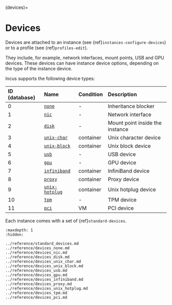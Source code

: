 (devices)=
# Devices

Devices are attached to an instance (see {ref}`instances-configure-devices`) or to a profile (see {ref}`profiles-edit`).

They include, for example, network interfaces, mount points, USB and GPU devices.
These devices can have instance device options, depending on the type of the instance device.

Incus supports the following device types:

| ID (database) | Name                                   | Condition | Description                     |
|:--------------|:---------------------------------------|:----------|:--------------------------------|
| 0             | [`none`](devices-none)                 | -         | Inheritance blocker             |
| 1             | [`nic`](devices-nic)                   | -         | Network interface               |
| 2             | [`disk`](devices-disk)                 | -         | Mount point inside the instance |
| 3             | [`unix-char`](devices-unix-char)       | container | Unix character device           |
| 4             | [`unix-block`](devices-unix-block)     | container | Unix block device               |
| 5             | [`usb`](devices-usb)                   | -         | USB device                      |
| 6             | [`gpu`](devices-gpu)                   | -         | GPU device                      |
| 7             | [`infiniband`](devices-infiniband)     | container | InfiniBand device               |
| 8             | [`proxy`](devices-proxy)               | container | Proxy device                    |
| 9             | [`unix-hotplug`](devices-unix-hotplug) | container | Unix hotplug device             |
| 10            | [`tpm`](devices-tpm)                   | -         | TPM device                      |
| 11            | [`pci`](devices-pci)                   | VM        | PCI device                      |

Each instance comes with a set of {ref}`standard-devices`.

```{toctree}
:maxdepth: 1
:hidden:

../reference/standard_devices.md
../reference/devices_none.md
../reference/devices_nic.md
../reference/devices_disk.md
../reference/devices_unix_char.md
../reference/devices_unix_block.md
../reference/devices_usb.md
../reference/devices_gpu.md
../reference/devices_infiniband.md
../reference/devices_proxy.md
../reference/devices_unix_hotplug.md
../reference/devices_tpm.md
../reference/devices_pci.md
```
